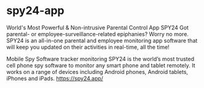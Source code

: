 # spy24-app
 World's Most Powerful &amp; Non-intrusive Parental Control App SPY24 Got parental- or employee-surveillance-related epiphanies? Worry no more. SPY24 is an all-in-one parental and employee monitoring app software that will keep you updated on their activities in real-time, all the time!
 
Mobile Spy Software tracker monitoring 
SPY24 is the world’s most trusted cell phone spy software to monitor any smart phone and tablet remotely. It works on a range of devices including Android phones, Android tablets, iPhones and iPads.
https://spy24.app/
